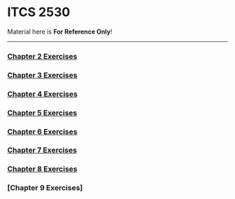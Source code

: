 # ITCS 2530

Material here is **For Reference Only**!

---

### [Chapter 2 Exercises](https://github.com/Razorhail/cppClass/tree/master/Chapter%202%20Exercises)

### [Chapter 3 Exercises](https://github.com/Razorhail/cppClass/tree/master/Chapter%203%20Exercises)

### [Chapter 4 Exercises](https://github.com/Razorhail/cppClass/tree/master/Chapter%204%20Exercises)

### [Chapter 5 Exercises](https://github.com/Razorhail/cppClass/tree/master/Chapter%205%20Exercises)

### [Chapter 6 Exercises](https://github.com/Razorhail/cppClass/tree/master/Chapter%206%20Exercises)

### [Chapter 7 Exercises](https://github.com/Razorhail/cppClass/tree/master/Chapter%207%20Exercises)

### [Chapter 8 Exercises](https://github.com/Razorhail/cppClass/tree/master/Chapter%208%20Exercises)

### [Chapter 9 Exercises]


